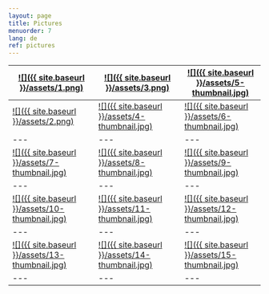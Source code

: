 ```yaml
---
layout: page
title: Pictures
menuorder: 7
lang: de
ref: pictures
---
```

| <a href="/assets/1.jpg">![]({{ site.baseurl }}/assets/1.png)</a>  | <a href="/assets/3.jpg"> ![]({{ site.baseurl }}/assets/3.png) </a> | <a href="/assets/5.jpg">  ![]({{ site.baseurl }}/assets/5-thumbnail.jpg) </a> | 
| --- | --- | --- |
| <a href="/assets/2.jpg">![]({{ site.baseurl }}/assets/2.png) </a> | <a href="/assets/4.jpg"> ![]({{ site.baseurl }}/assets/4-thumbnail.jpg) </a> | <a href="/assets/6.jpg">  ![]({{ site.baseurl }}/assets/6-thumbnail.jpg) </a> | 
| --- | --- | --- | 
| <a href="/assets/7.jpg">![]({{ site.baseurl }}/assets/7-thumbnail.jpg) </a> | <a href="/assets/8.jpg"> ![]({{ site.baseurl }}/assets/8-thumbnail.jpg) </a> | <a href="/assets/9.jpg">  ![]({{ site.baseurl }}/assets/9-thumbnail.jpg) </a> | 
| --- | --- | --- | 
| <a href="/assets/10.jpg">![]({{ site.baseurl }}/assets/10-thumbnail.jpg) </a> | <a href="/assets/11.jpg"> ![]({{ site.baseurl }}/assets/11-thumbnail.jpg) </a> | <a href="/assets/12.jpg">  ![]({{ site.baseurl }}/assets/12-thumbnail.jpg) </a> | 
| --- | --- | --- | 
| <a href="/assets/13.jpg">![]({{ site.baseurl }}/assets/13-thumbnail.jpg) </a> | <a href="/assets/14.jpg"> ![]({{ site.baseurl }}/assets/14-thumbnail.jpg) </a> | <a href="/assets/15.jpg">  ![]({{ site.baseurl }}/assets/15-thumbnail.jpg) </a> | 
| --- | --- | --- | 

